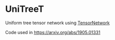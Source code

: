 # UniTreeT
Uniform tree tensor network using [TensorNetwork](https://github.com/google/TensorNetwork)

Code used in https://arxiv.org/abs/1905.01331
